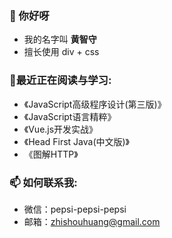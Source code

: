 

<!--
**zhishouH/zhishouH** is a ✨ _special_ ✨ repository because its `README.md` (this file) appears on your GitHub profile.

Here are some ideas to get you started:

- 🔭 I’m currently working on ...
- 🌱 I’m currently learning ...
- 👯 I’m looking to collaborate on ...
- 🤔 I’m looking for help with ...
- 💬 Ask me about ...
- 📫 How to reach me: ...
- 😄 Pronouns: ...
- ⚡ Fun fact: ...
-->
### 👋 你好呀
  - 我的名字叫 <b>黄智守</b>
  - 擅长使用 div + css

### 🌱最近正在阅读与学习:
  - 《JavaScript高级程序设计(第三版)》
  - 《JavaScript语言精粹》
  - 《Vue.js开发实战》
  - 《Head First Java(中文版)》
  - 《图解HTTP》

### 📫 如何联系我:
  - 微信：pepsi-pepsi-pepsi
  - 邮箱：zhishouhuang@gmail.com
